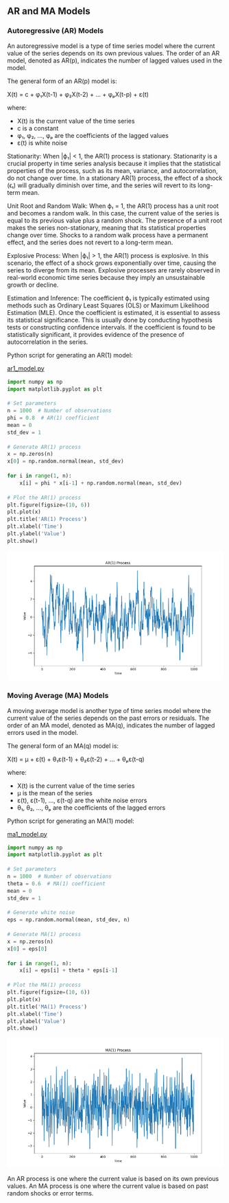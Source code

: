 ## AR and MA Models 

### Autoregressive (AR) Models

An autoregressive model is a type of time series model where the current value of the series depends on its own previous values. The order of an AR model, denoted as AR(p), indicates the number of lagged values used in the model.

The general form of an AR(p) model is:

X(t) = c + φ₁X(t-1) + φ₂X(t-2) + ... + φₚX(t-p) + ε(t)

where:
- X(t) is the current value of the time series
- c is a constant
- φ₁, φ₂, ..., φₚ are the coefficients of the lagged values
- ε(t) is white noise


Stationarity:
When |ϕ₁| < 1, the AR(1) process is stationary. Stationarity is a crucial property in time series analysis because it implies that the statistical properties of the process, such as its mean, variance, and autocorrelation, do not change over time. In a stationary AR(1) process, the effect of a shock (ϵₜ) will gradually diminish over time, and the series will revert to its long-term mean.

Unit Root and Random Walk:
When ϕ₁ = 1, the AR(1) process has a unit root and becomes a random walk. In this case, the current value of the series is equal to its previous value plus a random shock. The presence of a unit root makes the series non-stationary, meaning that its statistical properties change over time. Shocks to a random walk process have a permanent effect, and the series does not revert to a long-term mean.

Explosive Process:
When |ϕ₁| > 1, the AR(1) process is explosive. In this scenario, the effect of a shock grows exponentially over time, causing the series to diverge from its mean. Explosive processes are rarely observed in real-world economic time series because they imply an unsustainable growth or decline.

Estimation and Inference:
The coefficient ϕ₁ is typically estimated using methods such as Ordinary Least Squares (OLS) or Maximum Likelihood Estimation (MLE). Once the coefficient is estimated, it is essential to assess its statistical significance. This is usually done by conducting hypothesis tests or constructing confidence intervals. If the coefficient is found to be statistically significant, it provides evidence of the presence of autocorrelation in the series.

Python script for generating an AR(1) model:

[ar1_model.py](./ar1_model.py)

```python
import numpy as np
import matplotlib.pyplot as plt

# Set parameters
n = 1000  # Number of observations
phi = 0.8  # AR(1) coefficient
mean = 0
std_dev = 1

# Generate AR(1) process
x = np.zeros(n)
x[0] = np.random.normal(mean, std_dev)

for i in range(1, n):
    x[i] = phi * x[i-1] + np.random.normal(mean, std_dev)

# Plot the AR(1) process
plt.figure(figsize=(10, 6))
plt.plot(x)
plt.title('AR(1) Process')
plt.xlabel('Time')
plt.ylabel('Value')
plt.show()
```


![AR(1) Model](./images/AR_1.png)

### Moving Average (MA) Models

A moving average model is another type of time series model where the current value of the series depends on the past errors or residuals. The order of an MA model, denoted as MA(q), indicates the number of lagged errors used in the model.

The general form of an MA(q) model is:

X(t) = μ + ε(t) + θ₁ε(t-1) + θ₂ε(t-2) + ... + θₚε(t-q)

where:
- X(t) is the current value of the time series
- μ is the mean of the series
- ε(t), ε(t-1), ..., ε(t-q) are the white noise errors
- θ₁, θ₂, ..., θₚ are the coefficients of the lagged errors



Python script for generating an MA(1) model:

[ma1_model.py](./ma1_model.py)

```python
import numpy as np
import matplotlib.pyplot as plt

# Set parameters
n = 1000  # Number of observations
theta = 0.6  # MA(1) coefficient
mean = 0
std_dev = 1

# Generate white noise
eps = np.random.normal(mean, std_dev, n)

# Generate MA(1) process
x = np.zeros(n)
x[0] = eps[0]

for i in range(1, n):
    x[i] = eps[i] + theta * eps[i-1]

# Plot the MA(1) process
plt.figure(figsize=(10, 6))
plt.plot(x)
plt.title('MA(1) Process')
plt.xlabel('Time')
plt.ylabel('Value')
plt.show()
```


![MA(1) Model](./images/MA_1.png)


An AR process is one where the current value is based on its own previous values. An MA process is one where the current value is based on past random shocks or error terms.
